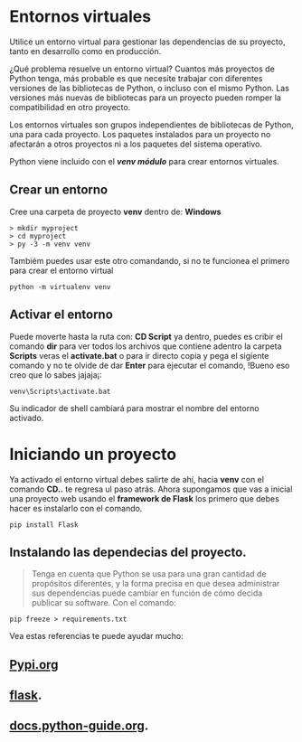 # Entornos virtuales
Utilice un entorno virtual para gestionar las dependencias de su proyecto, tanto en desarrollo como en producción.

¿Qué problema resuelve un entorno virtual? Cuantos más proyectos de Python tenga, más probable es que necesite trabajar con diferentes versiones de las bibliotecas de Python, o incluso con el mismo Python. Las versiones más nuevas de bibliotecas para un proyecto pueden romper la compatibilidad en otro proyecto.

Los entornos virtuales son grupos independientes de bibliotecas de Python, una para cada proyecto. Los paquetes instalados para un proyecto no afectarán a otros proyectos ni a los paquetes del sistema operativo.

Python viene incluido con el ***venv módulo*** para crear entornos virtuales.
## Crear un entorno
Cree una carpeta de proyecto **venv** dentro de:
 **Windows** 
```
> mkdir myproject
> cd myproject
> py -3 -m venv venv
```
Tambiém puedes usar este otro comandando, si no te funcionea el primero para crear el entorno virtual
```
python -m virtualenv venv
```
## Activar el entorno
Puede moverte hasta la ruta con: **CD Script** ya dentro, puedes es cribir el comando **dir** para ver todos los archivos que contiene adentro la carpeta **Scripts**
veras el **activate.bat** o 
para ir directo copia y pega el sigiente comando y no te olvide de dar **Enter** para ejecutar el comando, !Bueno eso creo que lo sabes jajaja¡:
```
venv\Scripts\activate.bat
```
Su indicador de shell cambiará para mostrar el nombre del entorno activado.
# Iniciando un proyecto
Ya activado el entorno virtual debes salirte de ahí, hacia **venv** con el comando **CD..** te regresa ul paso atrás.
Ahora supongamos que vas a inicial una proyecto web usando el **framework de Flask** los primero que debes hacer es instalarlo con el comando.
```
pip install Flask
```
## Instalando las dependecias del proyecto.
>Tenga en cuenta que Python se usa para una gran cantidad de propósitos diferentes, y la forma precisa en que desea administrar sus dependencias puede cambiar en 
función de cómo decida publicar su software.
Con el comando:
```
pip freeze > requirements.txt
```
Vea estas referencias te puede ayudar mucho:

[Pypi.org](https://pypi.org/project/virtualenv/)
-
[flask](https://flask.palletsprojects.com/en/2.2.x/installation).
-
[docs.python-guide.org](https://docs.python-guide.org/dev/virtualenvs).
-
